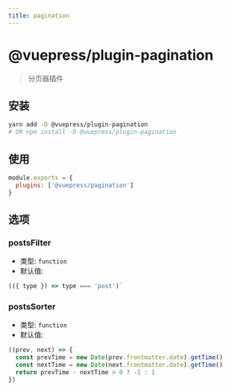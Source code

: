 ```yaml
---
title: pagination
---
```


# @vuepress/plugin-pagination

> 分页器插件

## 安装

```bash
yarn add -D @vuepress/plugin-pagination
# OR npm install -D @vuepress/plugin-pagination
```

## 使用

```javascript
module.exports = {
  plugins: ['@vuepress/pagination'] 
}
```

## 选项

### postsFilter

- 类型: `function`
- 默认值:

```js
(({ type }) => type === 'post')`
```

### postsSorter

- 类型: `function`
- 默认值:

```js
((prev, next) => {
  const prevTime = new Date(prev.frontmatter.date).getTime()
  const nextTime = new Date(next.frontmatter.date).getTime()
  return prevTime - nextTime > 0 ? -1 : 1
})
```
